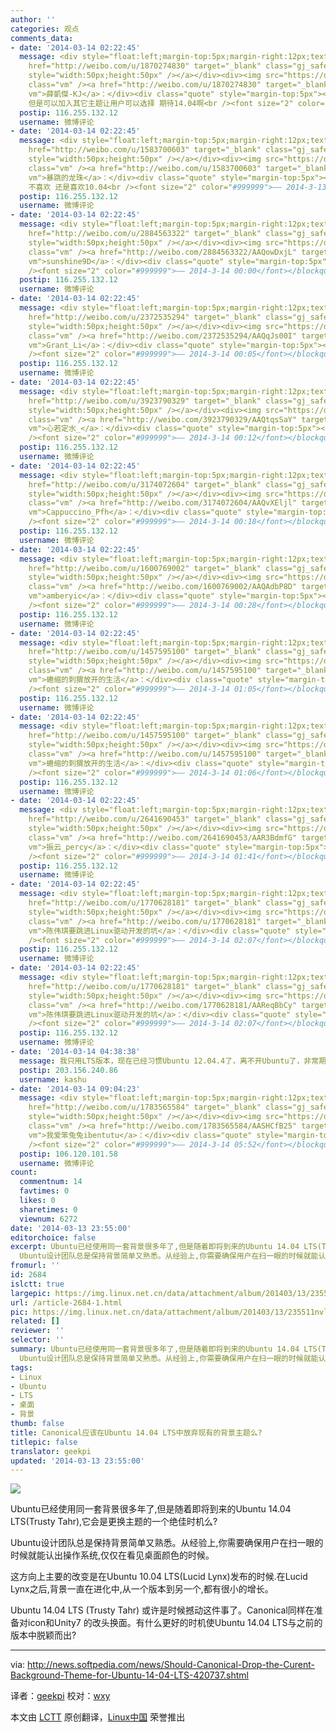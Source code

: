 ```yaml
---
author: ''
categories: 观点
comments_data:
- date: '2014-03-14 02:22:45'
  message: <div style="float:left;margin-top:5px;margin-right:12px;text-align:center"><a
    href="http://weibo.com/u/1870274830" target="_blank" class="gj_safe_a" ><img src="http://tp3.sinaimg.cn/1870274830/50/1295877256/1"
    style="width:50px;height:50px" /></a></div><div><img src="https://dn-linuxcn.qbox.me/xwb/images/bgimg/icon_logo.png"
    class="vm" /><a href="http://weibo.com/u/1870274830" target="_blank" class="gj_safe_a
    vm">薛凱傑-KJ</a>：</div><div class="quote" style="margin-top:5px"><blockquote>我觉得不用换
    但是可以加入其它主题让用户可以选择 期待14.04啊<br /><font size="2" color="#999999">—— 2014-3-13 23:58</font></blockquote></div>
  postip: 116.255.132.12
  username: 微博评论
- date: '2014-03-14 02:22:45'
  message: <div style="float:left;margin-top:5px;margin-right:12px;text-align:center"><a
    href="http://weibo.com/u/1583700603" target="_blank" class="gj_safe_a" ><img src="http://tp4.sinaimg.cn/1583700603/50/5684418625/1"
    style="width:50px;height:50px" /></a></div><div><img src="https://dn-linuxcn.qbox.me/xwb/images/bgimg/icon_logo.png"
    class="vm" /><a href="http://weibo.com/u/1583700603" target="_blank" class="gj_safe_a
    vm">暴跳的龙珠</a>：</div><div class="quote" style="margin-top:5px"><blockquote>左边框
    不喜欢 还是喜欢10.04<br /><font size="2" color="#999999">—— 2014-3-13 23:58</font></blockquote></div>
  postip: 116.255.132.12
  username: 微博评论
- date: '2014-03-14 02:22:45'
  message: <div style="float:left;margin-top:5px;margin-right:12px;text-align:center"><a
    href="http://weibo.com/u/2884563322" target="_blank" class="gj_safe_a" ><img src="http://tp3.sinaimg.cn/2884563322/50/5685346272/1"
    style="width:50px;height:50px" /></a></div><div><img src="https://dn-linuxcn.qbox.me/xwb/images/bgimg/icon_logo.png"
    class="vm" /><a href="http://weibo.com/2884563322/AAQowDxjL" target="_blank" class="gj_safe_a
    vm">sunshine9D</a>：</div><div class="quote" style="margin-top:5px"><blockquote>转发微博<br
    /><font size="2" color="#999999">—— 2014-3-14 00:00</font></blockquote></div>
  postip: 116.255.132.12
  username: 微博评论
- date: '2014-03-14 02:22:45'
  message: <div style="float:left;margin-top:5px;margin-right:12px;text-align:center"><a
    href="http://weibo.com/u/2372535294" target="_blank" class="gj_safe_a" ><img src="http://tp3.sinaimg.cn/2372535294/50/5673088723/1"
    style="width:50px;height:50px" /></a></div><div><img src="https://dn-linuxcn.qbox.me/xwb/images/bgimg/icon_logo.png"
    class="vm" /><a href="http://weibo.com/2372535294/AAQqJs00I" target="_blank" class="gj_safe_a
    vm">Grant_Li</a>：</div><div class="quote" style="margin-top:5px"><blockquote>期待<br
    /><font size="2" color="#999999">—— 2014-3-14 00:05</font></blockquote></div>
  postip: 116.255.132.12
  username: 微博评论
- date: '2014-03-14 02:22:45'
  message: <div style="float:left;margin-top:5px;margin-right:12px;text-align:center"><a
    href="http://weibo.com/u/3923790329" target="_blank" class="gj_safe_a" ><img src="http://tp2.sinaimg.cn/3923790329/50/5681901527/1"
    style="width:50px;height:50px" /></a></div><div><img src="https://dn-linuxcn.qbox.me/xwb/images/bgimg/icon_logo.png"
    class="vm" /><a href="http://weibo.com/3923790329/AAQtqsSaY" target="_blank" class="gj_safe_a
    vm">心若定水_</a>：</div><div class="quote" style="margin-top:5px"><blockquote>转发微博<br
    /><font size="2" color="#999999">—— 2014-3-14 00:12</font></blockquote></div>
  postip: 116.255.132.12
  username: 微博评论
- date: '2014-03-14 02:22:45'
  message: <div style="float:left;margin-top:5px;margin-right:12px;text-align:center"><a
    href="http://weibo.com/u/3174072604" target="_blank" class="gj_safe_a" ><img src="http://tp1.sinaimg.cn/3174072604/50/5689326458/1"
    style="width:50px;height:50px" /></a></div><div><img src="https://dn-linuxcn.qbox.me/xwb/images/bgimg/icon_logo.png"
    class="vm" /><a href="http://weibo.com/3174072604/AAQvXEljl" target="_blank" class="gj_safe_a
    vm">Cappuccino_Pfh</a>：</div><div class="quote" style="margin-top:5px"><blockquote>转发微博<br
    /><font size="2" color="#999999">—— 2014-3-14 00:18</font></blockquote></div>
  postip: 116.255.132.12
  username: 微博评论
- date: '2014-03-14 02:22:45'
  message: <div style="float:left;margin-top:5px;margin-right:12px;text-align:center"><a
    href="http://weibo.com/u/1600769002" target="_blank" class="gj_safe_a" ><img src="http://tp3.sinaimg.cn/1600769002/50/40017284802/1"
    style="width:50px;height:50px" /></a></div><div><img src="https://dn-linuxcn.qbox.me/xwb/images/bgimg/icon_logo.png"
    class="vm" /><a href="http://weibo.com/1600769002/AAQAdbP8D" target="_blank" class="gj_safe_a
    vm">amberyic</a>：</div><div class="quote" style="margin-top:5px"><blockquote>转发微博<br
    /><font size="2" color="#999999">—— 2014-3-14 00:28</font></blockquote></div>
  postip: 116.255.132.12
  username: 微博评论
- date: '2014-03-14 02:22:45'
  message: <div style="float:left;margin-top:5px;margin-right:12px;text-align:center"><a
    href="http://weibo.com/u/1457595100" target="_blank" class="gj_safe_a" ><img src="http://tp1.sinaimg.cn/1457595100/50/40021960061/1"
    style="width:50px;height:50px" /></a></div><div><img src="https://dn-linuxcn.qbox.me/xwb/images/bgimg/icon_logo.png"
    class="vm" /><a href="http://weibo.com/u/1457595100" target="_blank" class="gj_safe_a
    vm">蜷缩的刺猬放开的生活</a>：</div><div class="quote" style="margin-top:5px"><blockquote>不知道为何，unity8发布后，我升级到ubuntu1404，居然到了登录界面，无论如何输入秘密，就是登不进去[疑问][疑问][疑问][疑问]<br
    /><font size="2" color="#999999">—— 2014-3-14 01:05</font></blockquote></div>
  postip: 116.255.132.12
  username: 微博评论
- date: '2014-03-14 02:22:45'
  message: <div style="float:left;margin-top:5px;margin-right:12px;text-align:center"><a
    href="http://weibo.com/u/1457595100" target="_blank" class="gj_safe_a" ><img src="http://tp1.sinaimg.cn/1457595100/50/40021960061/1"
    style="width:50px;height:50px" /></a></div><div><img src="https://dn-linuxcn.qbox.me/xwb/images/bgimg/icon_logo.png"
    class="vm" /><a href="http://weibo.com/u/1457595100" target="_blank" class="gj_safe_a
    vm">蜷缩的刺猬放开的生活</a>：</div><div class="quote" style="margin-top:5px"><blockquote>回复@暴跳的龙珠:那你可以安装gnome界面呀<br
    /><font size="2" color="#999999">—— 2014-3-14 01:06</font></blockquote></div>
  postip: 116.255.132.12
  username: 微博评论
- date: '2014-03-14 02:22:45'
  message: <div style="float:left;margin-top:5px;margin-right:12px;text-align:center"><a
    href="http://weibo.com/u/2641690453" target="_blank" class="gj_safe_a" ><img src="http://tp2.sinaimg.cn/2641690453/50/22849477815/1"
    style="width:50px;height:50px" /></a></div><div><img src="https://dn-linuxcn.qbox.me/xwb/images/bgimg/icon_logo.png"
    class="vm" /><a href="http://weibo.com/2641690453/AAR3BdmfG" target="_blank" class="gj_safe_a
    vm">振云_percy</a>：</div><div class="quote" style="margin-top:5px"><blockquote>ubuntu有些问题很蛋疼，不过依旧期待14.04<br
    /><font size="2" color="#999999">—— 2014-3-14 01:41</font></blockquote></div>
  postip: 116.255.132.12
  username: 微博评论
- date: '2014-03-14 02:22:45'
  message: <div style="float:left;margin-top:5px;margin-right:12px;text-align:center"><a
    href="http://weibo.com/u/1770628181" target="_blank" class="gj_safe_a" ><img src="http://tp2.sinaimg.cn/1770628181/50/40044213549/1"
    style="width:50px;height:50px" /></a></div><div><img src="https://dn-linuxcn.qbox.me/xwb/images/bgimg/icon_logo.png"
    class="vm" /><a href="http://weibo.com/u/1770628181" target="_blank" class="gj_safe_a
    vm">陈伟琪要跳进Linux驱动开发的坑</a>：</div><div class="quote" style="margin-top:5px"><blockquote>还在用12.04的飘过呢～Ubuntu13.04激进的改变使得我真的无法适应，ia-lib32这个软件包删掉了我就已经快崩溃了，然后输入法的问题更是想死，恶心，的确。。。<br
    /><font size="2" color="#999999">—— 2014-3-14 02:07</font></blockquote></div>
  postip: 116.255.132.12
  username: 微博评论
- date: '2014-03-14 02:22:45'
  message: <div style="float:left;margin-top:5px;margin-right:12px;text-align:center"><a
    href="http://weibo.com/u/1770628181" target="_blank" class="gj_safe_a" ><img src="http://tp2.sinaimg.cn/1770628181/50/40044213549/1"
    style="width:50px;height:50px" /></a></div><div><img src="https://dn-linuxcn.qbox.me/xwb/images/bgimg/icon_logo.png"
    class="vm" /><a href="http://weibo.com/1770628181/AAReqBbCy" target="_blank" class="gj_safe_a
    vm">陈伟琪要跳进Linux驱动开发的坑</a>：</div><div class="quote" style="margin-top:5px"><blockquote>还在用12.04的飘过呢～Ubuntu13.04激进的改变使得我真的无法适应，ia-lib32这个软件包删掉了我就已经快崩溃了，然后输入法的问题更是想死，恶心，的确。。。<br
    /><font size="2" color="#999999">—— 2014-3-14 02:07</font></blockquote></div>
  postip: 116.255.132.12
  username: 微博评论
- date: '2014-03-14 04:38:38'
  message: 我只用LTS版本，现在已经习惯Ubuntu 12.04.4了，离不开Ubuntu了，非常期待14.04 LTS的降临！
  postip: 203.156.240.86
  username: kashu
- date: '2014-03-14 09:04:23'
  message: <div style="float:left;margin-top:5px;margin-right:12px;text-align:center"><a
    href="http://weibo.com/u/1783565584" target="_blank" class="gj_safe_a" ><img src="http://tp1.sinaimg.cn/1783565584/50/40013997715/1"
    style="width:50px;height:50px" /></a></div><div><img src="https://dn-linuxcn.qbox.me/xwb/images/bgimg/icon_logo.png"
    class="vm" /><a href="http://weibo.com/1783565584/AASHCfB25" target="_blank" class="gj_safe_a
    vm">我爱笨兔兔ibentutu</a>：</div><div class="quote" style="margin-top:5px"><blockquote>ubuntu顾佣了一批专栏作家？天天写没意思的额东西，然后我们翻译？<br
    /><font size="2" color="#999999">—— 2014-3-14 05:52</font></blockquote></div>
  postip: 106.120.101.58
  username: 微博评论
count:
  commentnum: 14
  favtimes: 0
  likes: 0
  sharetimes: 0
  viewnum: 6272
date: '2014-03-13 23:55:00'
editorchoice: false
excerpt: Ubuntu已经使用同一套背景很多年了,但是随着即将到来的Ubuntu 14.04 LTS(Trusty Tahr),它会是更换主题的一个绝佳时机么?
  Ubuntu设计团队总是保持背景简单又熟悉。从经验上,你需要确保用户在扫一眼的时候就能认出操作 ...
fromurl: ''
id: 2684
islctt: true
largepic: https://img.linux.net.cn/data/attachment/album/201403/13/235511nvli1bckidf3rfrb.jpg
url: /article-2684-1.html
pic: https://img.linux.net.cn/data/attachment/album/201403/13/235511nvli1bckidf3rfrb.jpg.thumb.jpg
related: []
reviewer: ''
selector: ''
summary: Ubuntu已经使用同一套背景很多年了,但是随着即将到来的Ubuntu 14.04 LTS(Trusty Tahr),它会是更换主题的一个绝佳时机么?
  Ubuntu设计团队总是保持背景简单又熟悉。从经验上,你需要确保用户在扫一眼的时候就能认出操作 ...
tags:
- Linux
- Ubuntu
- LTS
- 桌面
- 背景
thumb: false
title: Canonical应该在Ubuntu 14.04 LTS中放弃现有的背景主题么?
titlepic: false
translator: geekpi
updated: '2014-03-13 23:55:00'
---
```


![](/data/attachment/album/201403/13/235511nvli1bckidf3rfrb.jpg)


Ubuntu已经使用同一套背景很多年了,但是随着即将到来的Ubuntu 14.04 LTS(Trusty Tahr),它会是更换主题的一个绝佳时机么?


Ubuntu设计团队总是保持背景简单又熟悉。从经验上,你需要确保用户在扫一眼的时候就能认出操作系统,仅仅在看见桌面颜色的时候。


这方向上主要的改变是在Ubuntu 10.04 LTS(Lucid Lynx)发布的时候.在Lucid Lynx之后,背景一直在进化中,从一个版本到另一个,都有很小的增长。


Ubuntu 14.04 LTS (Trusty Tahr) 或许是时候撼动这件事了。Canonical同样在准备对icon和Unity7 的改头换面。有什么更好的时机使Ubuntu 14.04 LTS与之前的版本中脱颖而出?




---


via: <http://news.softpedia.com/news/Should-Canonical-Drop-the-Curent-Background-Theme-for-Ubuntu-14-04-LTS-420737.shtml>


译者：[geekpi](https://github.com/geekpi) 校对：[wxy](https://github.com/wxy)


本文由 [LCTT](https://github.com/LCTT/TranslateProject) 原创翻译，[Linux中国](http://linux.cn/) 荣誉推出